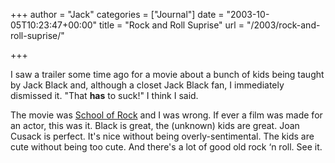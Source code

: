+++
author = "Jack"
categories = ["Journal"]
date = "2003-10-05T10:23:47+00:00"
title = "Rock and Roll Suprise"
url = "/2003/rock-and-roll-suprise/"

+++

I saw a trailer some time ago for a movie about a bunch of kids being taught by Jack Black and, although a closet Jack Black fan, I immediately dismissed it. "That **has** to suck!" I think I said.

The movie was [School of Rock][1] and I was wrong. If ever a film was made for an actor, this was it. Black is great, the (unknown) kids are great. Joan Cusack is perfect. It's nice without being overly-sentimental. The kids are cute without being too cute. And there's a lot of good old rock &#8216;n roll. See it.

 [1]: http://www.rottentomatoes.com/m/SchoolofRock-1126023/